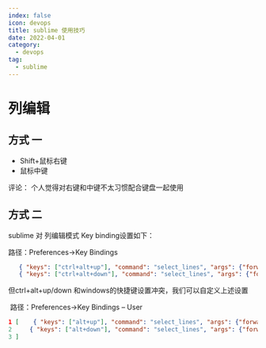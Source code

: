 ```yaml
---
index: false
icon: devops
title: sublime 使用技巧
date: 2022-04-01
category:
  - devops
tag:
  - sublime
---
```

# 列编辑

## 方式 一

- Shift+鼠标右键
- 鼠标中键

 评论：  个人觉得对右键和中键不太习惯配合键盘一起使用

## 方式 二

   sublime  对 列编辑模式 Key  binding设置如下：

   路径：Preferences→Key Bindings  

```json
   { "keys": ["ctrl+alt+up"], "command": "select_lines", "args": {"forward": false} },
   { "keys": ["ctrl+alt+down"], "command": "select_lines", "args": {"forward": true} },
```

  但ctrl+alt+up/down 和windows的快捷键设置冲突，我们可以自定义上述设置

​     路径：Preferences→Key Bindings – User

```json
1 [    { "keys": ["alt+up"], "command": "select_lines", "args": {"forward": false} },
2     { "keys": ["alt+down"], "command": "select_lines", "args": {"forward": true} },
3 ]    
```

